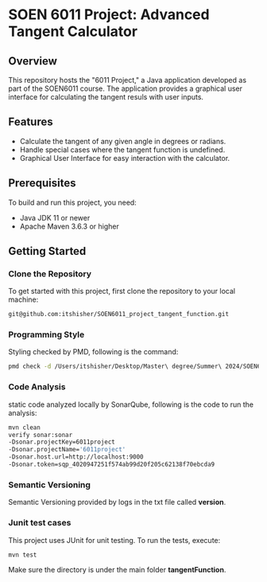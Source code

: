 # SOEN 6011 Project: Advanced Tangent Calculator

## Overview
This repository hosts the "6011 Project," a Java application developed as part of the SOEN6011 course. The application provides a graphical user interface for calculating the tangent resuls with user inputs.

## Features
- Calculate the tangent of any given angle in degrees or radians.
- Handle special cases where the tangent function is undefined.
- Graphical User Interface for easy interaction with the calculator.

## Prerequisites
To build and run this project, you need:
- Java JDK 11 or newer
- Apache Maven 3.6.3 or higher

## Getting Started


### Clone the Repository
To get started with this project, first clone the repository to your local machine:

```bash
git@github.com:itshisher/SOEN6011_project_tangent_function.git
```

### Programming Style 
Styling checked by PMD, following is the command:
```bash
pmd check -d /Users/itshisher/Desktop/Master\ degree/Summer\ 2024/SOEN6011/project/SOEN6011_project_tangent_function/tangentFunction/src -R rulesets/java/quickstart.xml -f text > PMDReport.txt

```

### Code Analysis
static code analyzed locally by SonarQube, following is the code to run the analysis: 
```bash
mvn clean
verify sonar:sonar
-Dsonar.projectKey=6011project
-Dsonar.projectName='6011project'
-Dsonar.host.url=http://localhost:9000
-Dsonar.token=sqp_4020947251f574ab99d20f205c62138f70ebcda9
```

### Semantic Versioning
Semantic Versioning provided by logs in the txt file called **version**.

### Junit test cases
This project uses JUnit for unit testing. To run the tests, execute:
```bash
mvn test
```
Make sure the directory is under the main folder **tangentFunction**.


